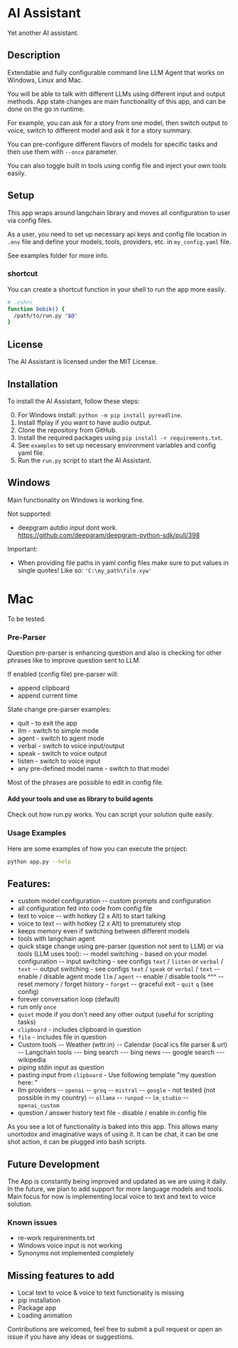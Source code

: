 # AI Assistant
Yet another AI assistant.

## Description
Extendable and fully configurable command line LLM Agent that works on Windows, Linux and Mac.

You will be able to talk with different LLMs using different input and output methods.
App state changes are main functionality of this app, and can be done on the go in runtime. 

For example, you can ask for a story from one model,
then switch output to voice, switch to different model and ask it for a story summary.

You can pre-configure different flavors of models for specific tasks and then use them with `--once` parameter.

You can also toggle built in tools using config file and inject your own tools easily.

## Setup
This app wraps around langchain library 
and moves all configuration to user via config files.

As a user, you need to set up necessary api keys and config file location in 
`.env` file and define your models, tools, providers, etc. in `my_config.yaml` file.

See examples folder for more info.

### shortcut
You can create a shortcut function in your shell to run the app more easily.

```bash
# .zshrc
function bobik() {
  /path/to/run.py "$@"
}
```

## License

The AI Assistant is licensed under the MIT License.

## Installation

To install the AI Assistant, follow these steps:

0. For Windows install: `python -m pip install pyreadline`.
1. Install ffplay if you want to have audio output.
2. Clone the repository from GitHub.
3. Install the required packages using `pip install -r requirements.txt`.
4. See `examples` to set up necessary environment variables and config yaml file.
5. Run the `run.py` script to start the AI Assistant.

## Windows
Main functionality on Windows is working fine. 

Not supported:
- deepgram autdio _input_ dont work. https://github.com/deepgram/deepgram-python-sdk/pull/398

Important:
- When providing file paths in yaml config files make sure to put values in single quotes! Like so: `'C:\my_path\file.xyw'`

# Mac
To be tested.


### Pre-Parser

Question pre-parser is enhancing question and also is checking for other phrases like to improve question sent to LLM.

If enabled (config file) pre-parser will:
- append clipboard
- append current time

State change pre-parser examples:
- quit - to exit the app
- llm - switch to simple mode
- agent - switch to agent mode
- verbal - switch to voice input/output
- speak - switch to voice output
- listen - switch to voice input
- any pre-defined model name - switch to that model

Most of the phrases are possible to edit in config file.


#### Add your tools and use as library to build agents

Check out how run.py works. You can script your solution quite easily.

### Usage Examples

Here are some examples of how you can execute the project:

```bash
python app.py --help
```


## Features:
- custom model configuration
-- custom prompts and configuration
- all configuration fed into code from config file
- text to voice
-- with hotkey (2 x Alt) to start talking
- voice to text
-- with hotkey (2 x Alt) to prematurely stop
- keeps memory even if switching between different models
- tools with langchain agent
- quick stage change using pre-parser (question not sent to LLM) or via tools (LLM uses tool):
-- model switching - based on your model configuration
-- input switching - see configs `text` / `listen` or `verbal` / `text`
-- output switching - see configs `text` / `speak` or `verbal` / `text`
-- enable / disable agent mode `llm` / `agent`
-- enable / disable tools ^^^
-- reset memory / forget history - `forget`
-- graceful exit - `quit` `q` (see config)
- forever conversation loop (default)
- run only `once`
- `quiet` mode if you don't need any other output (useful for scripting tasks)
- `clipboard` - includes clipboard in question
- `file` - includes file in question
- Custom tools
-- Weather (wttr.in)
-- Calendar (local ics file parser & url)
-- Langchain tools
--- bing search
--- bing news
--- google search
--- wikipedia
- piping stdin input as question
- pasting input from `clipboard` - Use following template "my question here: <paste>" 
- llm providers
-- `openai`
-- `groq`
-- `mistral`
-- `google` - not tested (not possible in my country)
-- `ollama`
-- `runpod`
-- `lm_studio`
-- `openai_custom`
- question / answer history text file - disable / enable in config file

As you see a lot of functionality is baked into this app. This allows many unortodox and imaginative ways of using it. It can be chat, it can be one shot action, it can be plugged into bash scripts.


## Future Development
The App is constantly being improved and updated as we are using it daily.
In the future, we plan to add support for more language models and tools.
Main focus for now is implementing local voice to text and text to voice solution.

### Known issues
- re-work requirenments.txt
- Windows voice input is not working
- Synonyms not implemented completely

## Missing features to add
- Local text to voice & voice to text functionality is missing
- pip installation
- Package app
- Loading animation

Contributions are welcomed, feel free to submit a pull request or open an issue if you have any ideas or suggestions.
